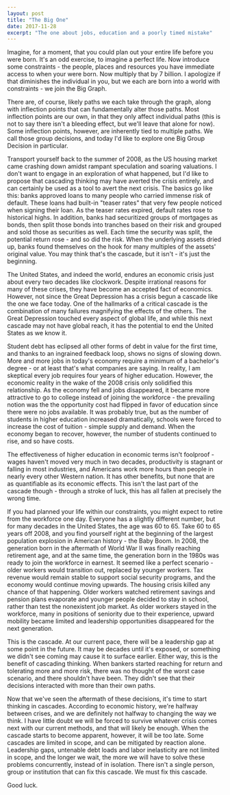 ```yaml
---
layout: post
title: "The Big One"
date: 2017-11-28
excerpt: "The one about jobs, education and a poorly timed mistake"
---
```

Imagine, for a moment, that you could plan out your entire life before you were born. It's an odd exercise, to imagine a perfect life. Now introduce some constraints - the people, places and resources you have immediate access to when your were born. Now multiply that by 7 billion. I apologize if that diminishes the individual in you, but we each are born into a world with constraints - we join the Big Graph.

There are, of course, likely paths we each take through the graph, along with inflection points that can fundamentally alter those paths. Most inflection points are our own, in that they only affect individual paths \(this is not to say there isn't a bleeding effect, but we'll leave that alone for now\). Some inflection points, however, are inherently tied to multiple paths. We call those group decisions, and today I'd like to explore one Big Group Decision in particular.

Transport yourself back to the summer of 2008, as the US housing market came crashing down amidst rampant speculation and soaring valuations. I don't want to engage in an exploration of what happened, but I'd like to propose that cascading thinking may have averted the crisis entirely, and can certainly be used as a tool to avert the next crisis. The basics go like this: banks approved loans to many people who carried immense risk of default. These loans had built-in "teaser rates" that very few people noticed when signing their loan. As the teaser rates expired, default rates rose to historical highs. In addition, banks had securitized groups of mortgages as bonds, then split those bonds into tranches based on their risk and grouped and sold those as securities as well. Each time the security was split, the potential return rose - and so did the risk. When the underlying assets dried up, banks found themselves on the hook for many multiples of the assets' original value. You may think that's the cascade, but it isn't - it's just the beginning.

The United States, and indeed the world, endures an economic crisis just about every two decades like clockwork. Despite irrational reasons for many of these crises, they have become an accepted fact of economics. However, not since the Great Depression has a crisis begun a cascade like the one we face today. One of the hallmarks of a critical cascade is the combination of many failures magnifying the effects of the others. The Great Depression touched every aspect of global life, and while this next cascade may not have global reach, it has the potential to end the United States as we know it.

Student debt has eclipsed all other forms of debt in value for the first time, and thanks to an ingrained feedback loop, shows no signs of slowing down. More and more jobs in today's economy require a minimum of a bachelor's degree - or at least that's what companies are saying. In reality, I am skeptical every job requires four years of higher education. However, the economic reality in the wake of the 2008 crisis only solidified this relationship. As the economy fell and jobs disappeared, it became more attractive to go to college instead of joining the workforce - the prevailing notion was the the opportunity cost had flipped in favor of education since there were no jobs available. It was probably true, but as the number of students in higher education increased dramatically, schools were forced to increase the cost of tuition - simple supply and demand. When the economy began to recover, however, the number of students continued to rise, and so have costs.

The effectiveness of higher education in economic terms isn't foolproof - wages haven't moved very much in two decades, productivity is stagnant or falling in most industries, and Americans work more hours than people in nearly every other Western nation. It has other benefits, but none that are as quantifiable as its economic effects. This isn't the last part of the cascade though - through a stroke of luck, this has all fallen at precisely the wrong time.

If you had planned your life within our constraints, you might expect to retire from the workforce one day. Everyone has a slightly different number, but for many decades in the United States, the age was 60 to 65. Take 60 to 65 years off 2008, and you find yourself right at the beginning of the largest population explosion in American history - the Baby Boom. In 2008, the generation born in the aftermath of World War II was finally reaching retirement age, and at the same time, the generation born in the 1980s was ready to join the workforce in earnest. It seemed like a perfect scenario - older workers would transition out, replaced by younger workers. Tax revenue would remain stable to support social security programs, and the economy would continue moving upwards. The housing crisis killed any chance of that happening. Older workers watched retirement savings and pension plans evaporate and younger people decided to stay in school, rather than test the nonexistent job market. As older workers stayed in the workforce, many in positions of seniority due to their experience, upward mobility became limited and leadership opportunities disappeared for the next generation.

This is the cascade. At our current pace, there will be a leadership gap at some point in the future. It may be decades until it's exposed, or something we didn't see coming may cause it to surface earlier. Either way, this is the benefit of cascading thinking. When bankers started reaching for return and tolerating more and more risk, there was no thought of the worst case scenario, and there shouldn't have been. They didn't see that their decisions interacted with more than their own paths.

Now that we've seen the aftermath of these decisions, it's time to start thinking in cascades. According to economic history, we're halfway between crises, and we are definitely not halfway to changing the way we think. I have little doubt we will be forced to survive whatever crisis comes next with our current methods, and that will likely be enough. When the cascade starts to become apparent, however, it will be too late. Some cascades are limited in scope, and can be mitigated by reaction alone. Leadership gaps, untenable debt loads and labor inelasticity are not limited in scope, and the longer we wait, the more we will have to solve these problems concurrently, instead of in isolation. There isn't a single person, group or institution that can fix this cascade. We must fix this cascade.

Good luck.
